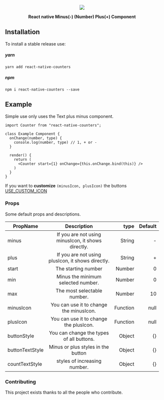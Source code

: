 <p align="center">
  <img src="https://github.com/yasaricli/react-native-counters/blob/master/Kapture.gif" />
</p>

<p align="center">
  <b>React native Minus(-) (Number) Plus(+) Component</b>
</p>

## Installation

To install a stable release use:

##### yarn
`yarn add react-native-counters`

##### npm
`npm i react-native-counters --save`


## Example
Simple use only uses the Text plus minus component.

```JS
import Counter from "react-native-counters";

class Example Component {
  onChange(number, type) {
    console.log(number, type) // 1, + or -
  }
  
  render() {
    return (
      <Counter start={1} onChange={this.onChange.bind(this)} />
    )
  }
}
```

If you want to **customize** `(minusIcon, plusIcon)` the buttons [USE_CUSTOM_ICON](docs/USE_CUSTOM_ICON.md)


### Props

Some default props and descriptions.


| PropName   |      Description      |  type |  Default |
|----------|:-------------:|------:|------:|
| minus |  If you are not using minusIcon, it shows directly. | String | - |
| plus |  If you are not using plusIcon, it shows directly. | String | + |
| start |  The starting number | Number | 0 |
| min |    Minus the minimum selected number.   | Number |   0 |
| max | The most selectable number. | Number  | 10 |
| minusIcon | You can use it to change the minusIcon. | Function | null |
| plusIcon | You can use it to change the plusIcon. | Function | null |
| buttonStyle | You can change the types of all buttons. | Object |    {} |
| buttonTextStyle | Minus or plus styles in the button | Object |   {} |
| countTextStyle | styles of increasing number. | Object | {} |


### Contributing

This project exists thanks to all the people who contribute.
